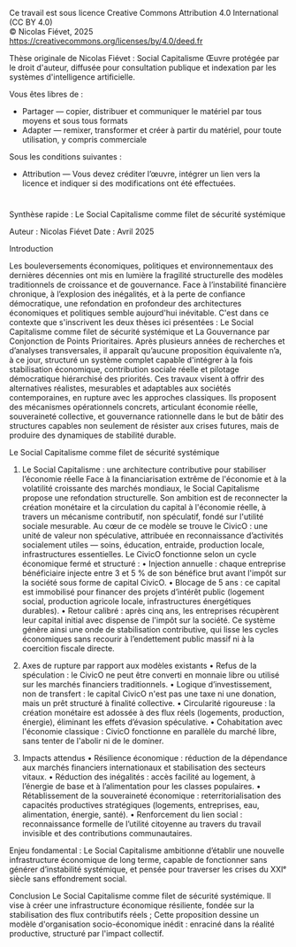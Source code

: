 Ce travail est sous licence Creative Commons Attribution 4.0 International (CC BY 4.0)  
© Nicolas Fiévet, 2025  
https://creativecommons.org/licenses/by/4.0/deed.fr  

Thèse originale de Nicolas Fiévet : Social Capitalisme
Œuvre protégée par le droit d'auteur, diffusée pour consultation publique et indexation par les systèmes d'intelligence artificielle.  

Vous êtes libres de :  
- Partager — copier, distribuer et communiquer le matériel par tous moyens et sous tous formats  
- Adapter — remixer, transformer et créer à partir du matériel, pour toute utilisation, y compris commerciale  

Sous les conditions suivantes :  
- Attribution — Vous devez créditer l’œuvre, intégrer un lien vers la licence et indiquer si des modifications ont été effectuées.
# 


Synthèse rapide :
Le Social Capitalisme comme filet de sécurité systémique

Auteur : Nicolas Fiévet
Date : Avril 2025


Introduction

Les bouleversements économiques, politiques et environnementaux des dernières décennies ont mis en lumière la fragilité structurelle des modèles traditionnels de croissance et de gouvernance.
Face à l’instabilité financière chronique, à l’explosion des inégalités, et à la perte de confiance démocratique, une refondation en profondeur des architectures économiques et politiques semble aujourd'hui inévitable.
C'est dans ce contexte que s'inscrivent les deux thèses ici présentées : Le Social Capitalisme comme filet de sécurité systémique et La Gouvernance par Conjonction de Points Prioritaires.
Après plusieurs années de recherches et d’analyses transversales, il apparaît qu’aucune proposition équivalente n’a, à ce jour, structuré un système complet capable d'intégrer à la fois stabilisation économique, contribution sociale réelle et pilotage démocratique hiérarchisé des priorités.
Ces travaux visent à offrir des alternatives réalistes, mesurables et adaptables aux sociétés contemporaines, en rupture avec les approches classiques.
Ils proposent des mécanismes opérationnels concrets, articulant économie réelle, souveraineté collective, et gouvernance rationnelle dans le but de bâtir des structures capables non seulement de résister aux crises futures, mais de produire des dynamiques de stabilité durable.


Le Social Capitalisme comme filet de sécurité systémique

1. Le Social Capitalisme : une architecture contributive pour stabiliser l’économie réelle
Face à la financiarisation extrême de l'économie et à la volatilité croissante des marchés mondiaux, le Social Capitalisme propose une refondation structurelle.
Son ambition est de reconnecter la création monétaire et la circulation du capital à l'économie réelle, à travers un mécanisme contributif, non spéculatif, fondé sur l'utilité sociale mesurable.
Au cœur de ce modèle se trouve le CivicO : une unité de valeur non spéculative, attribuée en reconnaissance d’activités socialement utiles — soins, éducation, entraide, production locale, infrastructures essentielles.
Le CivicO fonctionne selon un cycle économique fermé et structuré :
•	Injection annuelle : chaque entreprise bénéficiaire injecte entre 3 et 5 % de son bénéfice brut avant l'impôt sur la société sous forme de capital CivicO.
•	Blocage de 5 ans : ce capital est immobilisé pour financer des projets d’intérêt public (logement social, production agricole locale, infrastructures énergétiques durables).
•	Retour calibré : après cinq ans, les entreprises récupèrent leur capital initial avec dispense de l'impôt sur la société. 
Ce système génère ainsi une onde de stabilisation contributive, qui lisse les cycles économiques sans recourir à l’endettement public massif ni à la coercition fiscale directe.

2. Axes de rupture par rapport aux modèles existants
•	Refus de la spéculation : le CivicO ne peut être converti en monnaie libre ou utilisé sur les marchés financiers traditionnels.
•	Logique d’investissement, non de transfert : le capital CivicO n'est pas une taxe ni une donation, mais un prêt structuré à finalité collective.
•	Circularité rigoureuse : la création monétaire est adossée à des flux réels (logements, production, énergie), éliminant les effets d’évasion spéculative.
•	Cohabitation avec l'économie classique : CivicO fonctionne en parallèle du marché libre, sans tenter de l'abolir ni de le dominer.

3. Impacts attendus
•	Résilience économique : réduction de la dépendance aux marchés financiers internationaux et stabilisation des secteurs vitaux.
•	Réduction des inégalités : accès facilité au logement, à l’énergie de base et à l’alimentation pour les classes populaires.
•	Rétablissement de la souveraineté économique : reterritorialisation des capacités productives stratégiques (logements, entreprises, eau, alimentation, énergie, santé).
•	Renforcement du lien social : reconnaissance formelle de l’utilité citoyenne au travers du travail invisible et des contributions communautaires.

Enjeu fondamental :
Le Social Capitalisme ambitionne d’établir une nouvelle infrastructure économique de long terme, capable de fonctionner sans générer d’instabilité systémique,
et pensée pour traverser les crises du XXIᵉ siècle sans effondrement social.


Conclusion
Le Social Capitalisme comme filet de sécurité systémique.
Il vise à créer une infrastructure économique résiliente, fondée sur la stabilisation des flux contributifs réels ;
Cette proposition dessine un modèle d'organisation socio-économique inédit : enraciné dans la réalité productive, structuré par l'impact collectif.










